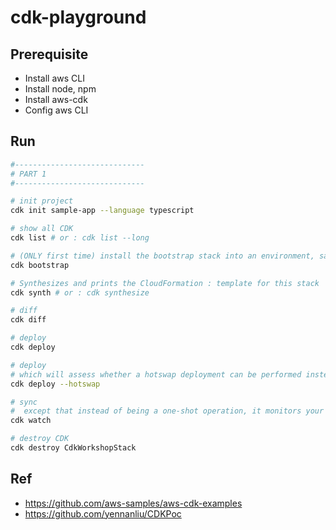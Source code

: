# cdk-playground


## Prerequisite

- Install aws CLI
- Install node, npm
- Install aws-cdk
- Config aws CLI


## Run

```bash
#-----------------------------
# PART 1
#-----------------------------

# init project
cdk init sample-app --language typescript

# show all CDK
cdk list # or : cdk list --long

# (ONLY first time) install the bootstrap stack into an environment, save needed pkg in S3
cdk bootstrap

# Synthesizes and prints the CloudFormation : template for this stack 
cdk synth # or : cdk synthesize

# diff
cdk diff

# deploy
cdk deploy

# deploy
# which will assess whether a hotswap deployment can be performed instead of a CloudFormation deployment. If possible, the CDK CLI will use AWS service APIs to directly make the changes; otherwise it will fall back to performing a full CloudFormation deployment.
cdk deploy --hotswap

# sync
#  except that instead of being a one-shot operation, it monitors your code and assets for changes and attempts to perform a deployment automatically when a change is detected.
cdk watch

# destroy CDK
cdk destroy CdkWorkshopStack
```

## Ref
- https://github.com/aws-samples/aws-cdk-examples
- https://github.com/yennanliu/CDKPoc